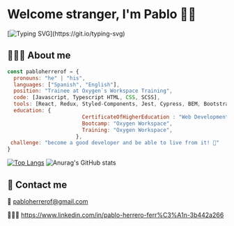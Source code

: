 
# Welcome stranger,  I'm Pablo 👋🏼

[![Typing SVG](https://readme-typing-svg.demolab.com?font=Fira+Code&size=23&duration=2000&color=F7F7F7&multiline=true&repeat=false&width=900&height=70&lines=+Here+you+will+find+some+of+the+projects+I`ve+been+working+on.;Hope+you+like+them!)](https://git.io/typing-svg)

## 👨🏼‍💻 About me

```javascript
const pabloherrerof = {
  pronouns: "he" | "his",
  languages: ["Spanish", "English"],
  position: "Trainee at Oxygen`s Workspace Training",
  code: [Javascript, Typescript HTML, CSS, SCSS],
  tools: [React, Redux, Styled-Components, Jest, Cypress, BEM, Bootstrap],
  education: {
                        CertificateOfHigherEducation : "Web Development at UOC University",
                        Bootcamp: "Oxygen Workspace",
                        Training: "Oxygen Workspace",
                      },
 challenge: "become a good developer and be able to live from it! 🌱"
}
```


[![Top Langs](https://github-readme-stats.vercel.app/api/top-langs/?username=pabloherrerof&theme=aura&layout=donut&text_color=F7F7F7FF&card_width=300)](https://github.com/anuraghazra/github-readme-stats)
![Anurag's GitHub stats](https://github-readme-stats.vercel.app/api?username=pabloherrerof&theme=aura&show_icons=true&text_color=F7F7F7FF&line_height=28)

## 🚀 Contact me

📩 pabloherrerof@gmail.com

👷🏼‍♂️ https://www.linkedin.com/in/pablo-herrero-ferr%C3%A1n-3b442a266

<!--
**pabloherrerof/pabloherrerof** is a ✨ _special_ ✨ repository because its `README.md` (this file) appears on your GitHub profile.






```
Here are some ideas to get you started:

- 🔭 I’m currently working on ...
- 🌱 I’m currently learning ...
- 👯 I’m looking to collaborate on ...
- 🤔 I’m looking for help with ...
- 💬 Ask me about ...
- 📫 How to reach me: ...
- 😄 Pronouns: ...
- ⚡ Fun fact: ...
-->
